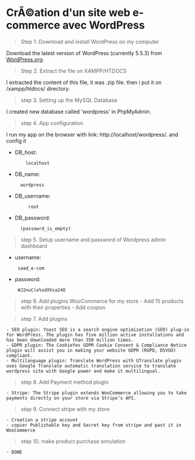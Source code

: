 # CrÃ©ation d'un site web e-commerce avec WordPress


> Step 1. Download and install WordPress on my computer

   Download the latest version of WordPress (currently 5.5.3) from [WordPress.org](https://wordpress.org/download/).

> Step 2. Extract the file on XAMPP/HTDOCS

   I extracted the content of this file, it was .zip file.
   then i put it on /xampp/htdocs/ directory.

> step 3. Setting up the MySQL Database

   I created new database called 'wordpress' in PhpMyAdmin.


> step 4. App configuration 

   I run my app on the browser with link: http://localhost/wordpress/.
   and config it

 - DB_host:
 
           localhost
 - DB_name: 
 
         wordpress
- DB_username: 
  
           root   
 - DB_password: 

         (passowrd_is_empty)

> step 5. Setup username and password of Wordpress admin dashboard

 - username:
 
        saad_e-com
 - password: 
 
        WJ2nuC(o%sdXVsa24O

> step 6. Add plugins WooCommerce for my store
    - Add 15 products with their properties
    - Add coupon

> step 7. Add plugins

    - SEO plugin: Yoast SEO is a search engine optimization (SEO) plug-in for WordPress. The plugin has five million active installations and has been downloaded more than 350 million times.
    - GDPR plugin: The CookieYes GDPR Cookie Consent & Compliance Notice plugin will assist you in making your website GDPR (RGPD, DSVGO) compliant.
    - Multilanguage plugin: Translate WordPress with GTranslate plugin uses Google Translate automatic translation service to translate wordpress site with Google power and make it multilingual.

> step 8. Add Payment method plugin 

    - Stripe: The Stripe plugin extends WooCommerce allowing you to take payments directly on your store via Stripe’s API.

> step 9. Connect stripe with my store

    - Creation a stripe account
    - copier Publishable key and Secret key from stripe and past it in WooCommerce

> step 10. make product purchase simulation

    - DONE 